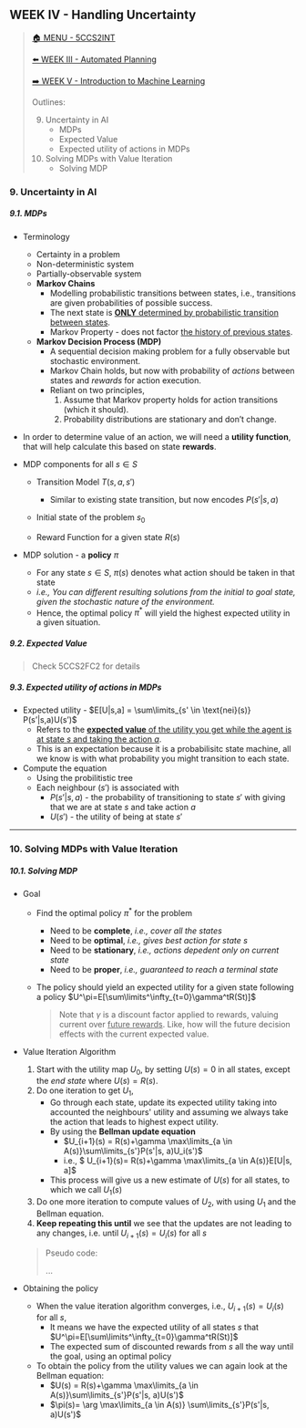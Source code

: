 ## WEEK IV - Handling Uncertainty

>[🏠 MENU - 5CCS2INT](year2/5ccs2int.md)
>
>[⬅️ WEEK III - Automated Planning](year2/5ccs2int/w3.md)
>
>[➡️ WEEK V - Introduction to Machine Learning](year2/5ccs2int/w5.md)
>
>Outlines:
>
>9. Uncertainty in AI
>     - MDPs
>     - Expected Value
>     - Expected utility of actions in MDPs
>10. Solving MDPs with Value Iteration
>       - Solving MDP

### 9. Uncertainty in AI

##### 9.1. MDPs

- Terminology
  - Certainty in a problem
  - Non-deterministic system
  - Partially-observable system
  - **Markov Chains**
    - Modelling probabilistic transitions between states, i.e., transitions are given probabilities of possible success. 
    - The next state is <u>**ONLY** determined by probabilistic transition between states</u>.
    - Markov Property - does not factor <u>the history of previous states</u>.
  - **Markov Decision Process (MDP)**
    - A sequential decision making problem for a fully observable but stochastic environment.
    - Markov Chain holds, but now with probability of *actions* between states and *rewards* for action execution.
    - Reliant on two principles, 
      1. Assume that Markov property holds for action transitions (which it should).
      2. Probability distributions are stationary and don’t change.
- In order to determine value of an action, we will need a **utility function**, that will help calculate this based on state **rewards**.
- MDP components for all $s \in S$
  - Transition Model $T(s, a, s')$
    - Similar to existing state transition, but now encodes $P(s'| s, a)$​

  - Initial state of the problem $s_0$
  - Reward Function for a given state $R(s)$

- MDP solution - a **policy** $\pi$​
  - For any state $s \in S$, $\pi(s)$ denotes what action should be taken in that state
  - *i.e., You can different resulting solutions from the initial to goal state, given the stochastic nature of the environment.*
  - Hence, the optimal policy $\pi^*$ will yield the highest expected utility in a given situation. 


##### 9.2. Expected Value

> Check 5CCS2FC2 for details

##### 9.3. Expected utility of actions in MDPs

- Expected utility - $E[U|s,a] = \sum\limits_{s' \in \text{nei}(s)} P(s’|s,a)U(s’)$
  - Refers to the <u>**expected value** of the utility you get while the agent is at state $s$ and taking the action $a$</u>. 
  - This is an expectation because it is a probabilisitc state machine, all we know is with what probability you might transition to each state.
- Compute the equation
  - Using the probilitistic tree
  - Each neighbour $(s')$ is associated with
    - $P(s’|s,a)$ - the probability of transitioning to state $s'$ with giving that we are at state $s$ and take action $a$
    - $U(s')$ - the utility of being at state $s'$​​

---

### 10. Solving MDPs with Value Iteration

##### 10.1. Solving MDP

- Goal

  - Find the optimal policy $\pi^*$ for the problem

    - Need to be **complete**, *i.e., cover all the states*
    - Need to be **optimal**, *i.e., gives best action for state $s$*
    - Need to be **stationary**, *i.e., actions depedent only on current state*
    - Need to be **proper**, *i.e., guaranteed to reach a terminal state*

  - The policy should yield an expected utility for a given state following a policy $U^\pi=E[\sum\limits^\infty_{t=0}\gamma^tR(St)]$​

    > Note that $\gamma$ is a discount factor applied to rewards, valuing current over <u>future rewards</u>. Like, how will the future decision effects with the current expected value. 

- Value Iteration Algorithm

  1. Start with the utility map $U_0$, by setting $U(s)=0$ in all states, except the *end state* where $U(s)=R(s)$​. 
  2. Do one iteration to get $U_1$, 
     - Go through each state, update its expected utility taking into accounted the neighbours' utility and assuming we always take the action that leads to highest expect utility. 
     - By using the **Bellman update equation** 
       - $U_{i+1}(s) = R(s)+\gamma \max\limits_{a \in A(s)}\sum\limits_{s'}P(s'|s, a)U_i(s')$
       - i.e.,  $ U_{i+1}(s)= R(s)+\gamma \max\limits_{a \in A(s)}E[U|s, a]$​
     - This process will give us a new estimate of $U(s)$ for all states, to which we call $U_1(s)$​
  3. Do one more iteration to compute values of $U_2$, with using $U_1$​ and the Bellman equation.
  4. **Keep repeating this until** we see that the updates are not leading to any changes, i.e. until $U_{i+1}(s) = U_i(s) \text{ for all }s$​​

  >Pseudo code:
  >
  >...

- Obtaining the policy

  - When the value iteration algorithm converges, i.e., $U_{i+1}(s)=U_i(s) \text{ for all }s$,  
    - It means we have the expected utility of all states $s$ that $U^\pi=E[\sum\limits^\infty_{t=0}\gamma^tR(St)]$
    - The expected sum of discounted rewards from $s$​ all the way until the goal, using an optimal policy
  - To obtain the policy from the utility values we can again look at the Bellman equation:
    - $U(s) = R(s)+\gamma \max\limits_{a \in A(s)}\sum\limits_{s'}P(s'|s, a)U(s')$​
    - $\pi(s)= \arg \max\limits_{a \in A(s)} \sum\limits_{s'}P(s'|s, a)U(s')$
